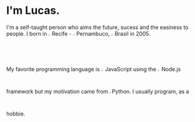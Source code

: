 # I'm Lucas.
I'm a self-taught person who aims the future, sucess and the easiness to people.
I born in <img src="https://upload.wikimedia.org/wikipedia/commons/5/53/Bandeira_de_Recife.svg"  width="1.8%" height="1.8%">Recife - <img src="https://upload.wikimedia.org/wikipedia/commons/5/59/Bandeira_de_Pernambuco.svg"  width="1.8%" height="1.8%">Pernambuco, <img src="https://upload.wikimedia.org/wikipedia/en/0/05/Flag_of_Brazil.svg"  width="1.8%" height="1.8%">Brasil in 2005.

My favorite programming language is <img src="https://upload.wikimedia.org/wikipedia/commons/thumb/9/99/Unofficial_JavaScript_logo_2.svg/50px-Unofficial_JavaScript_logo_2.svg.png"  width="1.25%" height="1.25%"> JavaScript using the <img src="https://upload.wikimedia.org/wikipedia/commons/d/d9/Node.js_logo.svg"  width="1.25%" height="1.25%"> Node.js framework but my motivation came from <img src="https://upload.wikimedia.org/wikipedia/commons/c/c3/Python-logo-notext.svg"  width="1.25%" height="1.25%">Python. I usually program, as a hobbie.
